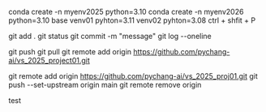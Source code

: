 conda create -n myenv2025 python=3.10
conda create -n myenv2026 python=3.10
base 
venv01 pyhton=3.11
venv02 pyhton=3.08
ctrl + shfit + P

git add .
git status
git commit -m "message"
git log --oneline

git push
git pull
git remote add origin https://github.com/pychang-ai/vs_2025_project01.git

git remote add origin https://github.com/pychang-ai/vs_2025_proj01.git
git push --set-upstream origin main
git remote remove origin

test